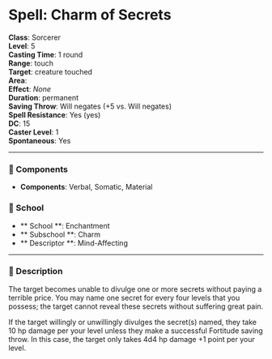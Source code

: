 
# Spell: Charm of Secrets
**Class**: Sorcerer  
**Level**: 5  
**Casting Time**: 1 round  
**Range**: touch  
**Target**: creature touched  
**Area**:   
**Effect**: _None_  
**Duration**: permanent  
**Saving Throw**: Will negates (+5 vs. Will negates)  
**Spell Resistance**: Yes (yes)  
**DC**: 15  
**Caster Level**: 1  
**Spontaneous**: Yes

---

### 🔮 Components
- **Components**: Verbal, Somatic, Material

### 🏫 School
- ** School **: Enchantment
- ** Subschool **: Charm
- ** Descriptor **: Mind-Affecting
---

### 📜 Description
The target becomes unable to divulge one or more secrets without paying a terrible price. You may name one secret for every four levels that you possess; the target cannot reveal these secrets without suffering great pain.

If the target willingly or unwillingly divulges the secret(s) named, they take 10 hp damage per your level unless they make a successful Fortitude saving throw. In this case, the target only takes 4d4 hp damage +1 point per your level.
